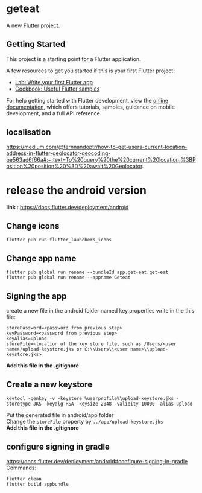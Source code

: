 # geteat

A new Flutter project.

## Getting Started

This project is a starting point for a Flutter application.

A few resources to get you started if this is your first Flutter project:

- [Lab: Write your first Flutter app](https://docs.flutter.dev/get-started/codelab)
- [Cookbook: Useful Flutter samples](https://docs.flutter.dev/cookbook)

For help getting started with Flutter development, view the
[online documentation](https://docs.flutter.dev/), which offers tutorials,
samples, guidance on mobile development, and a full API reference.

## localisation 
https://medium.com/@fernnandoptr/how-to-get-users-current-location-address-in-flutter-geolocator-geocoding-be563ad6f66a#:~:text=To%20query%20the%20current%20location,%3BPosition%20position%20%3D%20await%20Geolocator.

# release the android version
**link** : https://docs.flutter.dev/deployment/android
## Change icons
```
flutter pub run flutter_launchers_icons
```
## Change app name
```
flutter pub global run rename --bundleId app.get-eat.get-eat
flutter pub global run rename --appname Geteat
```

## Signing the app
create a new file in the android folder named key.properties
write in the this file:
```
storePassword=<password from previous step>
keyPassword=<password from previous step>
keyAlias=upload
storeFile=<location of the key store file, such as /Users/<user name>/upload-keystore.jks or C:\\Users\\<user name>\\upload-keystore.jks>
```
**Add this file in the .gitignore**

## Create a new keystore
```
keytool -genkey -v -keystore %userprofile%\upload-keystore.jks -storetype JKS -keyalg RSA -keysize 2048 -validity 10000 -alias upload
```
Put the generated file in android/app folder \
Change the `storeFile` property by `../app/upload-keystore.jks` \
**Add this file in the .gitignore**

## configure signing in gradle
https://docs.flutter.dev/deployment/android#configure-signing-in-gradle \
Commands:
```
flutter clean
flutter build appbundle
```




